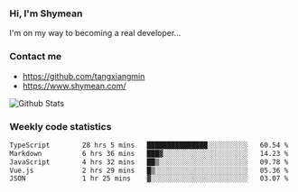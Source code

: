 ### Hi, I'm Shymean

I'm on my way to becoming a real developer...

### Contact me

- <https://github.com/tangxiangmin>
- <https://www.shymean.com/>

![Github Stats](https://github-readme-stats.vercel.app/api?username=tangxiangmin&show_icons=true&theme=dark)


###  Weekly code statistics

<!--START_SECTION:waka-->

```txt
TypeScript        28 hrs 5 mins   ███████████████░░░░░░░░░░   60.54 %
Markdown          6 hrs 36 mins   ███▓░░░░░░░░░░░░░░░░░░░░░   14.23 %
JavaScript        4 hrs 32 mins   ██▒░░░░░░░░░░░░░░░░░░░░░░   09.78 %
Vue.js            2 hrs 29 mins   █▒░░░░░░░░░░░░░░░░░░░░░░░   05.36 %
JSON              1 hr 25 mins    ▓░░░░░░░░░░░░░░░░░░░░░░░░   03.07 %
```

<!--END_SECTION:waka-->